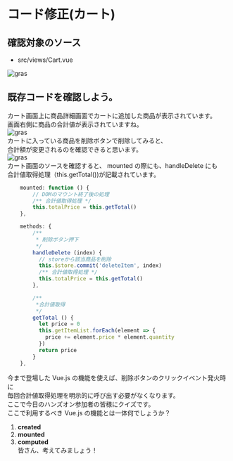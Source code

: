 # コード修正(カート)

## 確認対象のソース

- src/views/Cart.vue

![gras](img/カート画面.png)

## 既存コードを確認しよう。

カート画面上に商品詳細画面でカートに追加した商品が表示されています。  
画面右側に商品の合計値が表示されていますね。  
![gras](img/cart_handson_1.jpg)  
カートに入っている商品を削除ボタンで削除してみると、  
合計額が変更されるのを確認できると思います。  
![gras](img/cart_handson_2.jpg)  
カート画面のソースを確認すると、 mounted の際にも、handleDelete にも  
合計値取得処理（this.getTotal())が記載されています。

```javascript
    mounted: function () {
        // DOMのマウント終了後の処理
        /** 合計値取得処理 */
        this.totalPrice = this.getTotal()
    },

    methods: {
        /**
         * 削除ボタン押下
         */
        handleDelete (index) {
          // storeから該当商品を削除
          this.$store.commit('deleteItem', index)
          /** 合計値取得処理 */
          this.totalPrice = this.getTotal()
        },

        /**
         *合計値取得
         */
        getTotal () {
          let price = 0
          this.getItemList.forEach(element => {
            price += element.price * element.quantity
          })
          return price
        }
    },
```

今まで登場した Vue.js の機能を使えば、削除ボタンのクリックイベント発火時に  
毎回合計値取得処理を明示的に呼び出す必要がなくなります。  
ここで今日のハンズオン参加者の皆様にクイズです。  
ここで利用するべき Vue.js の機能とは一体何でしょうか？

1. **created**
2. **mounted**
3. **computed**  
   皆さん、考えてみましょう！
